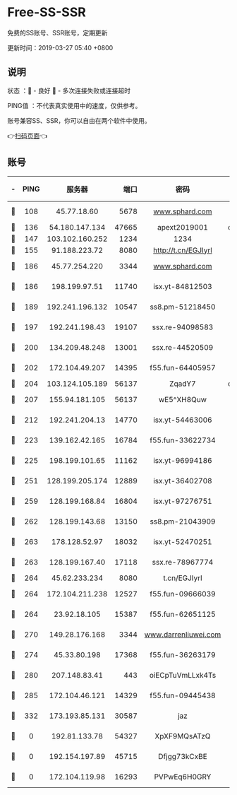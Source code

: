# Free-SS-SSR

免费的SS账号、SSR账号，定期更新

更新时间：2019-03-27 05:40 +0800

## 说明

状态     ：🙂 - 良好 🙁 - 多次连接失败或连接超时

PING值   ：不代表真实使用中的速度，仅供参考。

账号兼容SS、SSR，你可以自由在两个软件中使用。

👉[扫码页面](https://liesauer.github.io/Free-SS-SSR/)👈

## 账号

|-|PING|服务器|端口|密码|加密方式|区域|
|:----:|:----:|:-----:|-----:|:----:|:----:|:----:|
|🙂|108|45.77.18.60|5678|www.sphard.com|aes-256-cfb|JP|
|🙂|136|54.180.147.134|47665|apext2019001|chacha20|KR|
|🙂|147|103.102.160.252|1234|1234|rc4-md5|JP|
|🙂|155|91.188.223.72|8080|http://t.cn/EGJIyrl|rc4-md5|RU|
|🙂|186|45.77.254.220|3344|www.sphard.com|aes-256-cfb|SG|
|🙂|186|198.199.97.51|11740|isx.yt-84812503|aes-256-cfb|US|
|🙂|189|192.241.196.132|10547|ss8.pm-51218450|aes-256-cfb|US|
|🙂|197|192.241.198.43|19107|ssx.re-94098583|aes-256-cfb|US|
|🙂|200|134.209.48.248|13001|ssx.re-44520509|aes-256-cfb|US|
|🙂|202|172.104.49.207|14395|f55.fun-64405957|aes-256-cfb|SG|
|🙂|204|103.124.105.189|56137|ZqadY7|chacha20|US|
|🙂|207|155.94.181.105|56137|wE5^XH8Quw|aes-256-cfb|US|
|🙂|212|192.241.204.13|14770|isx.yt-54463006|aes-256-cfb|US|
|🙂|223|139.162.42.165|16784|f55.fun-33622734|aes-256-cfb|SG|
|🙂|225|198.199.101.65|11162|isx.yt-96994186|aes-256-cfb|US|
|🙂|251|128.199.205.174|12889|isx.yt-36402708|aes-256-cfb|SG|
|🙂|259|128.199.168.84|16804|isx.yt-97276751|aes-256-cfb|SG|
|🙂|262|128.199.143.68|13150|ss8.pm-21043909|aes-256-cfb|SG|
|🙂|263|178.128.52.97|18032|isx.yt-52470251|aes-256-cfb|SG|
|🙂|263|128.199.167.40|17118|ssx.re-78967774|aes-256-cfb|SG|
|🙂|264|45.62.233.234|8080|t.cn/EGJIyrl|rc4-md5|CA|
|🙂|264|172.104.211.238|12527|f55.fun-09666039|aes-256-cfb|US|
|🙂|264|23.92.18.105|15387|f55.fun-62651125|aes-256-cfb|US|
|🙂|270|149.28.176.168|3344|www.darrenliuwei.com|aes-256-cfb|AU|
|🙂|274|45.33.80.198|17368|f55.fun-36263179|aes-256-cfb|US|
|🙂|280|207.148.83.41|443|oiECpTuVmLLxk4Ts|aes-256-cfb|AU|
|🙂|285|172.104.46.121|14329|f55.fun-09445438|aes-256-cfb|SG|
|🙂|332|173.193.85.131|30587|jaz|aes-256-cfb|US|
|🙁|0|192.81.133.78|54327|XpXF9MQsATzQ|aes-256-cfb|US|
|🙁|0|192.154.197.89|45715|Dfjgg73kCxBE|aes-256-cfb|US|
|🙁|0|172.104.119.98|16293|PVPwEq6H0GRY|aes-256-cfb|JP|
